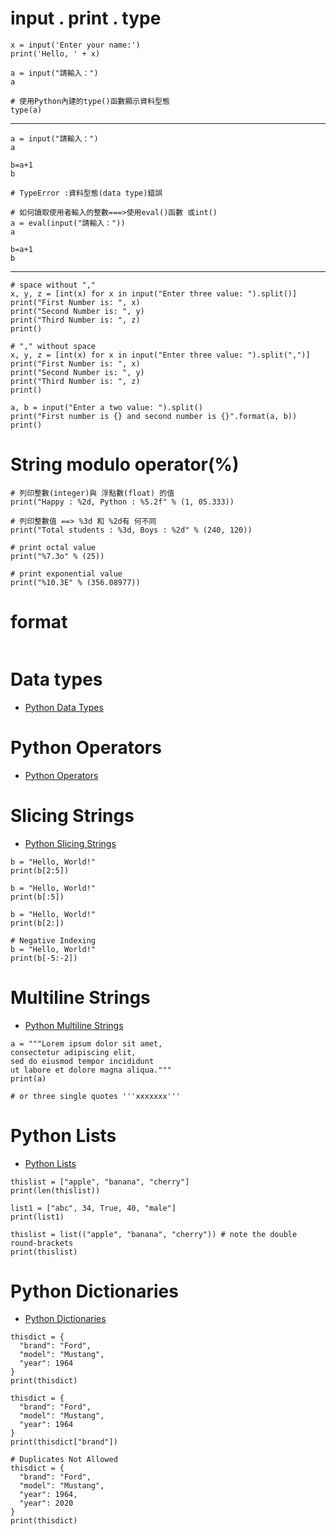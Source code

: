 # input . print . type
```
x = input('Enter your name:')
print('Hello, ' + x)

a = input("請輸入：")
a

# 使用Python內建的type()函數顯示資料型態
type(a)
```
---
```
a = input("請輸入：")
a

b=a+1
b

# TypeError :資料型態(data type)錯誤
```
```
# 如何讀取使用者輸入的整數===>使用eval()函數 或int()
a = eval(input("請輸入："))
a

b=a+1
b
```
---
```
# space without ","
x, y, z = [int(x) for x in input("Enter three value: ").split()] 
print("First Number is: ", x) 
print("Second Number is: ", y) 
print("Third Number is: ", z) 
print()

# "," without space
x, y, z = [int(x) for x in input("Enter three value: ").split(",")] 
print("First Number is: ", x) 
print("Second Number is: ", y) 
print("Third Number is: ", z) 
print()

a, b = input("Enter a two value: ").split() 
print("First number is {} and second number is {}".format(a, b)) 
print()
```

# String modulo operator(%)
```
# 列印整數(integer)與 浮點數(float) 的值
print("Happy : %2d, Python : %5.2f" % (1, 05.333))
```
```
# 列印整數值 ==> %3d 和 %2d有 何不同
print("Total students : %3d, Boys : %2d" % (240, 120))
```
```
# print octal value
print("%7.3o" % (25))
```
```
# print exponential value
print("%10.3E" % (356.08977))
```

# format
```

```

# Data types
- [Python Data Types](https://www.w3schools.com/python/python_datatypes.asp)

# Python Operators
- [Python Operators](https://www.w3schools.com/python/python_operators.asp)

# Slicing Strings
- [Python Slicing Strings](https://www.w3schools.com/python/python_strings_slicing.asp)
```
b = "Hello, World!"
print(b[2:5])
```
```
b = "Hello, World!"
print(b[:5])
```
```
b = "Hello, World!"
print(b[2:])
```
```
# Negative Indexing
b = "Hello, World!"
print(b[-5:-2])
```

# Multiline Strings
- [Python Multiline Strings](https://www.w3schools.com/python/python_strings.asp)
```
a = """Lorem ipsum dolor sit amet,
consectetur adipiscing elit,
sed do eiusmod tempor incididunt
ut labore et dolore magna aliqua."""
print(a)

# or three single quotes '''xxxxxxx'''
```

# Python Lists
- [Python Lists](https://www.w3schools.com/python/python_lists.asp)
```
thislist = ["apple", "banana", "cherry"]
print(len(thislist))
```
```
list1 = ["abc", 34, True, 40, "male"]
print(list1)
```
```
thislist = list(("apple", "banana", "cherry")) # note the double round-brackets
print(thislist)
```

# Python Dictionaries
- [Python Dictionaries](https://www.w3schools.com/python/python_dictionaries.asp)
```
thisdict = {
  "brand": "Ford",
  "model": "Mustang",
  "year": 1964
}
print(thisdict)
```
```
thisdict = {
  "brand": "Ford",
  "model": "Mustang",
  "year": 1964
}
print(thisdict["brand"])
```
```
# Duplicates Not Allowed
thisdict = {
  "brand": "Ford",
  "model": "Mustang",
  "year": 1964,
  "year": 2020
}
print(thisdict)
```

